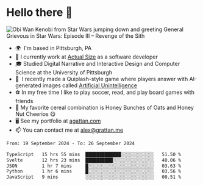 <!--
**GameDog9988/GameDog9988** is a ✨ _special_ ✨ repository because its `README.md` (this file) appears on your GitHub profile.

Here are some ideas to get you started:

- 🔭 I’m currently working on ...
- 🌱 I’m currently learning ...
- 👯 I’m looking to collaborate on ...
- 🤔 I’m looking for help with ...
- 💬 Ask me about ...
- 📫 How to reach me: ...
- 😄 Pronouns: ...
- ⚡ Fun fact: ...
-->



Hello there 👋
==================================

![Obi Wan Kenobi from Star Wars jumping down and greeting General Grievous in Star Wars: Episode III – Revenge of the Sith](https://github.com/agrattan0820/agrattan0820/assets/51346343/689e56eb-29be-46a5-a079-28ea727b5f7e)


- 🌍  I'm based in Pittsburgh, PA
- 🔭  I currently work at [Actual Size](https://actualsize.com/) as a software developer
- 🎓  Studied Digital Narrative and Interactive Design and Computer Science at the University of Pittsburgh
- 👾  I recently made a Quiplash-style game where players answer with AI-generated images called [Artificial Unintelligence](https://github.com/agrattan0820/artificial-unintelligence)
- ⚽  In my free time I like to play soccer, read, and play board games with friends
- 🥣  My favorite cereal combination is Honey Bunches of Oats and Honey Nut Cheerios 😋
- 🖥️  See my portfolio at [agattan.com](http://agrattan.com/)
- 📫  You can contact me at [alex@grattan.me](mailto:alex@grattan.me)

<!--START_SECTION:waka-->

```txt
From: 19 September 2024 - To: 26 September 2024

TypeScript   15 hrs 55 mins  █████████████░░░░░░░░░░░░   51.50 %
Svelte       12 hrs 23 mins  ██████████░░░░░░░░░░░░░░░   40.06 %
JSON         1 hr 7 mins     █░░░░░░░░░░░░░░░░░░░░░░░░   03.63 %
Python       1 hr 6 mins     █░░░░░░░░░░░░░░░░░░░░░░░░   03.56 %
JavaScript   9 mins          ░░░░░░░░░░░░░░░░░░░░░░░░░   00.51 %
```

<!--END_SECTION:waka-->
